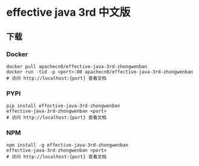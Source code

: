 # effective java 3rd 中文版

## 下载

### Docker

```
docker pull apachecn0/effective-java-3rd-zhongwenban
docker run -tid -p <port>:80 apachecn0/effective-java-3rd-zhongwenban
# 访问 http://localhost:{port} 查看文档
```

### PYPI

```
pip install effective-java-3rd-zhongwenban
effective-java-3rd-zhongwenban <port>
# 访问 http://localhost:{port} 查看文档
```

### NPM

```
npm install -g effective-java-3rd-zhongwenban
effective-java-3rd-zhongwenban <port>
# 访问 http://localhost:{port} 查看文档
```